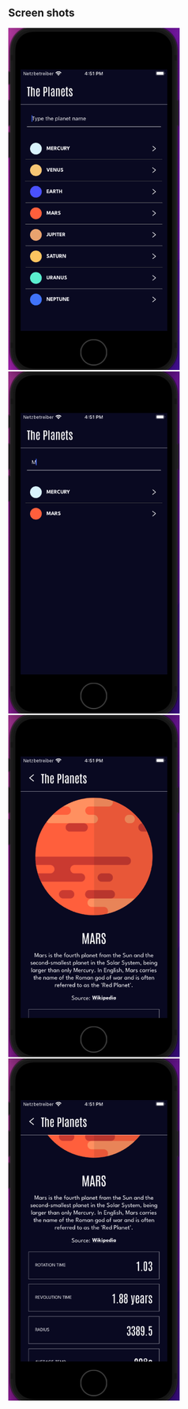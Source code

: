## Screen shots

![Screen:1](./screenShots/Screen_1.png) ![Screen:2](./screenShots/Screen_2.png)
![Screen:3](./screenShots/Screen_3.png) ![Screen:4](./screenShots/Screen_4.png)
